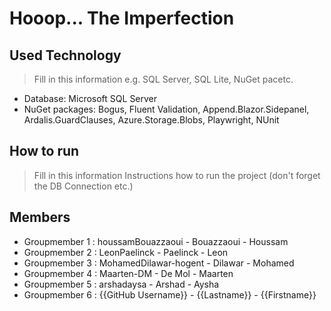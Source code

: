 # Hooop... The Imperfection

## Used Technology
> Fill in this information e.g. SQL Server, SQL Lite, NuGet pacetc.
- Database: Microsoft SQL Server
- NuGet packages: Bogus, Fluent Validation, Append.Blazor.Sidepanel, Ardalis.GuardClauses, Azure.Storage.Blobs, Playwright, NUnit

## How to run
> Fill in this information
Instructions how to run the project (don't forget the DB Connection etc.)

## Members
- Groupmember 1 : houssamBouazzaoui - Bouazzaoui - Houssam 
- Groupmember 2 : LeonPaelinck - Paelinck - Leon
- Groupmember 3 : MohamedDilawar-hogent - Dilawar - Mohamed
- Groupmember 4 : Maarten-DM - De Mol - Maarten
- Groupmember 5 : arshadaysa - Arshad - Aysha
- Groupmember 6 : {{GitHub Username}} - {{Lastname}} - {{Firstname}}
